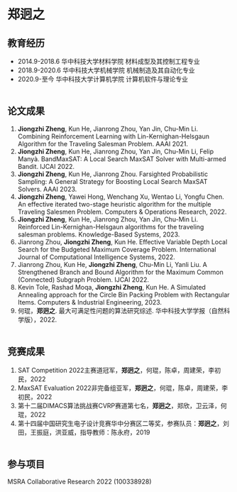 # 郑迥之

教育经历
----
* 2014.9-2018.6 华中科技大学材料学院  材料成型及其控制工程专业 <br>
* 2018.9-2020.6 华中科技大学机械学院  机械制造及其自动化专业 <br>
* 2020.9-至今 华中科技大学计算机学院 计算机软件与理论专业 <br> <br>

论文成果
----
1. **Jiongzhi Zheng**, Kun He, Jianrong Zhou, Yan Jin, Chu-Min Li. Combining Reinforcement Learning with Lin-Kernighan-Helsgaun Algorithm for the Traveling Salesman Problem. AAAI 2021. <br>
2. **Jiongzhi Zheng**, Kun He, Jianrong Zhou, Yan Jin, Chu-Min Li, Felip Manyà. BandMaxSAT: A Local Search MaxSAT Solver with Multi-armed Bandit. IJCAI 2022. <br>
3. **Jiongzhi Zheng**, Kun He, Jianrong Zhou. Farsighted Probabilistic Sampling: A General Strategy for Boosting Local Search MaxSAT Solvers. AAAI 2023. <br>
4. **Jiongzhi Zheng**, Yawei Hong, Wenchang Xu, Wentao Li, Yongfu Chen. An effective iterated two-stage heuristic algorithm for the multiple Traveling Salesmen Problem. Computers & Operations Research, 2022. <br>
5. **Jiongzhi Zheng**, Kun He, Jianrong Zhou, Yan Jin, Chu-Min Li. Reinforced Lin-Kernighan-Helsgaun algorithms for the traveling salesman problems. Knowledge-Based Systems, 2023. <br>
6. Jianrong Zhou, **Jiongzhi Zheng**, Kun He. Effective Variable Depth Local Search for the Budgeted Maximum Coverage Problem. International Journal of Computational Intelligence Systems, 2022. <br>
7. Jianrong Zhou, Kun He, **Jiongzhi Zheng**, Chu-Min Li, Yanli Liu. A Strengthened Branch and Bound Algorithm for the Maximum Common (Connected) Subgraph Problem. IJCAI 2022. <br>
8. Kevin Tole, Rashad Moqa, **Jiongzhi Zheng**, Kun He. A Simulated Annealing approach for the Circle Bin Packing Problem with Rectangular Items. Computers & Industrial Engineering, 2023. <br>
9. 何琨，**郑迥之**. 最大可满足性问题的算法研究综述. 华中科技大学学报（自然科学版），2022. <br> <br>

竞赛成果
----
1. SAT Competition 2022主赛道冠军，**郑迥之**，何琨，陈卓，周建荣，李初民，2022 <br>
2. MaxSAT Evaluation 2022非完备组亚军，**郑迥之**，何琨，陈卓，周建荣，李初民，2022 <br>
3. 第十二届DIMACS算法挑战赛CVRP赛道第七名，**郑迥之**，郑欣，卫云泽，何琨，2022 <br>
4. 第十四届中国研究生电子设计竞赛华中分赛区二等奖，参赛队员：**郑迥之**，刘田，王振庭，洪亚威，指导教师：陈永府，2019 <br> <br>

参与项目
----
MSRA Collaborative Research 2022 (100338928)
